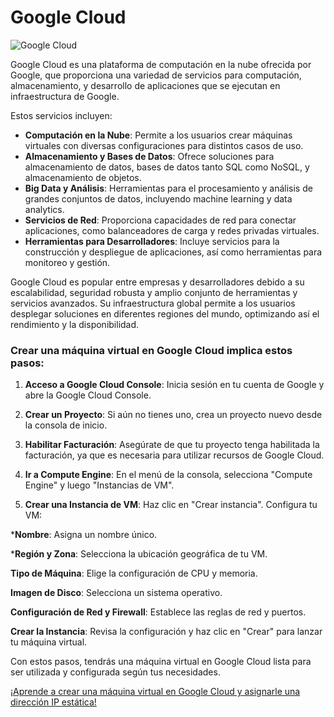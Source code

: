 # Google Cloud 

![Google Cloud ](https://i.pcmag.com/imagery/reviews/02yVL9f8Jw1atwoG6sgFZDH-7..v1569482492.jpg)

Google Cloud es una plataforma de computación en la nube ofrecida por Google, que proporciona una variedad de servicios para computación, almacenamiento, y desarrollo de aplicaciones que se ejecutan en infraestructura de Google.

 Estos servicios incluyen:

* **Computación en la Nube**: Permite a los usuarios crear máquinas virtuales con diversas configuraciones para distintos casos de uso.
* **Almacenamiento y Bases de Datos**: Ofrece soluciones para almacenamiento de datos, bases de datos tanto SQL como NoSQL, y almacenamiento de objetos.
* **Big Data y Análisis**: Herramientas para el procesamiento y análisis de grandes conjuntos de datos, incluyendo machine learning y data analytics.
* **Servicios de Red**: Proporciona capacidades de red para conectar aplicaciones, como balanceadores de carga y redes privadas virtuales.
* **Herramientas para Desarrolladores**: Incluye servicios para la construcción y despliegue de aplicaciones, así como herramientas para monitoreo y gestión.

Google Cloud es popular entre empresas y desarrolladores debido a su escalabilidad, seguridad robusta y amplio conjunto de herramientas y servicios avanzados. Su infraestructura global permite a los usuarios desplegar soluciones en diferentes regiones del mundo, optimizando así el rendimiento y la disponibilidad.



### Crear una máquina virtual en Google Cloud implica estos pasos:

   1. **Acceso a Google Cloud Console**: Inicia sesión en tu cuenta de Google y abre la Google Cloud Console.
 
   2. **Crear un Proyecto**: Si aún no tienes uno, crea un proyecto nuevo desde la consola de inicio.

   3. **Habilitar Facturación**: Asegúrate de que tu proyecto tenga habilitada la facturación, ya que es necesaria para utilizar recursos de Google Cloud.

   4. **Ir a Compute Engine**: En el menú de la consola, selecciona "Compute Engine" y luego "Instancias de VM".

   5. **Crear una Instancia de VM**: Haz clic en "Crear instancia". Configura tu VM:

   ***Nombre**: Asigna un nombre único.

   ***Región y Zona**: Selecciona la ubicación geográfica de tu VM.

   **Tipo de Máquina**: Elige la configuración de CPU y memoria.

   **Imagen de Disco**: Selecciona un sistema operativo.

   **Configuración de Red y Firewall**: Establece las reglas de red y puertos.

   **Crear la Instancia**: Revisa la configuración y haz clic en "Crear" para lanzar tu máquina virtual.

Con estos pasos, tendrás una máquina virtual en Google Cloud lista para ser utilizada y configurada según tus necesidades.

[¡Aprende a crear una máquina virtual en Google Cloud y asignarle una dirección IP estática! ](https://www.youtube.com/watch?v=D_vg4hxnX-s)